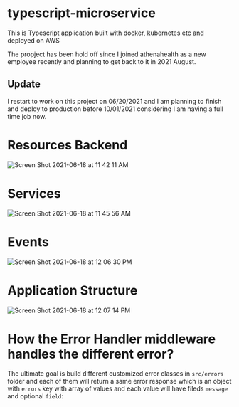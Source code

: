 # typescript-microservice
This is Typescript application built with docker, kubernetes etc and deployed on AWS

The propject has been hold off since I joined athenahealth as a new employee recently and planning to get back to it in 2021 August.

## Update

I restart to work on this project on 06/20/2021 and I am planning to finish and deploy to production before 10/01/2021 considering I am having a full time job now.


# Resources Backend

![Screen Shot 2021-06-18 at 11 42 11 AM](https://user-images.githubusercontent.com/40004335/122586362-93b13480-d02a-11eb-8e6c-a237599fa328.png)


# Services

![Screen Shot 2021-06-18 at 11 45 56 AM](https://user-images.githubusercontent.com/40004335/122586549-d410b280-d02a-11eb-992b-044c7de304c4.png)

# Events

![Screen Shot 2021-06-18 at 12 06 30 PM](https://user-images.githubusercontent.com/40004335/122589045-cb6dab80-d02d-11eb-9a66-9a0ba9ed8dc0.png)


# Application Structure

![Screen Shot 2021-06-18 at 12 07 14 PM](https://user-images.githubusercontent.com/40004335/122589095-d7596d80-d02d-11eb-9910-d06828e1d295.png)

# How the Error Handler middleware handles the different error?

The ultimate goal is build different customized error classes in `src/errors` folder and each of them will return a same error response which is an object with `errors` key with array of values and each value will have fileds `message` and optional `field`:
